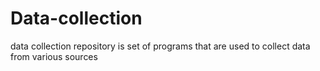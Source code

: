 # Data-collection
data collection  repository is set of programs that are used to collect data from various sources
